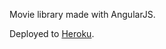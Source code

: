 Movie library made with AngularJS.

Deployed to [Heroku](https://sleepy-wildwood-48560.herokuapp.com/#!/).
